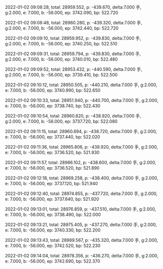 2022-01-02 09:08:28, total: 28959.552, p: -439.670, delta:7.000 手, g:2.000, e: 7.000, b: -56.000, ep: 3742.090, bp: 522.720

2022-01-02 09:08:48, total: 28960.280, p: -439.320, delta:7.000 手, g:2.000, e: 7.000, b: -56.000, ep: 3742.440, bp: 522.720

2022-01-02 09:09:10, total: 28959.952, p: -439.830, delta:7.000 手, g:2.000, e: 7.000, b: -56.000, ep: 3740.250, bp: 522.510

2022-01-02 09:09:31, total: 28959.794, p: -439.830, delta:7.000 手, g:2.000, e: 7.000, b: -56.000, ep: 3740.010, bp: 522.480

2022-01-02 09:09:52, total: 28953.432, p: -440.590, delta:7.000 手, g:2.000, e: 7.000, b: -56.000, ep: 3739.410, bp: 522.500

2022-01-02 09:10:12, total: 28950.505, p: -440.210, delta:7.000 手, g:2.000, e: 7.000, b: -56.000, ep: 3740.990, bp: 522.650

2022-01-02 09:10:33, total: 28951.940, p: -440.700, delta:7.000 手, g:2.000, e: 7.000, b: -56.000, ep: 3738.740, bp: 522.430

2022-01-02 09:10:54, total: 28960.820, p: -438.920, delta:7.000 手, g:2.000, e: 7.000, b: -56.000, ep: 3737.720, bp: 522.080

2022-01-02 09:11:15, total: 28960.694, p: -438.720, delta:7.000 手, g:2.000, e: 7.000, b: -56.000, ep: 3737.440, bp: 522.020

2022-01-02 09:11:36, total: 28965.806, p: -438.920, delta:7.000 手, g:2.000, e: 7.000, b: -56.000, ep: 3736.520, bp: 521.930

2022-01-02 09:11:57, total: 28966.102, p: -438.600, delta:7.000 手, g:2.000, e: 7.000, b: -56.000, ep: 3736.520, bp: 521.890

2022-01-02 09:12:18, total: 28969.258, p: -438.400, delta:7.000 手, g:2.000, e: 7.000, b: -56.000, ep: 3737.120, bp: 521.940

2022-01-02 09:12:40, total: 28974.855, p: -437.720, delta:7.000 手, g:2.000, e: 7.000, b: -56.000, ep: 3737.640, bp: 521.920

2022-01-02 09:13:01, total: 28976.859, p: -437.510, delta:7.000 手, g:2.000, e: 7.000, b: -56.000, ep: 3738.490, bp: 522.000

2022-01-02 09:13:21, total: 28975.405, p: -437.270, delta:7.000 手, g:2.000, e: 7.000, b: -56.000, ep: 3740.330, bp: 522.200

2022-01-02 09:13:43, total: 28989.567, p: -435.320, delta:7.000 手, g:2.000, e: 7.000, b: -56.000, ep: 3742.520, bp: 522.230

2022-01-02 09:14:04, total: 28978.356, p: -436.270, delta:7.000 手, g:2.000, e: 7.000, b: -56.000, ep: 3742.690, bp: 522.370